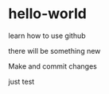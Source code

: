 # hello-world
learn how to use github

there will be something new

Make and commit changes

just test
